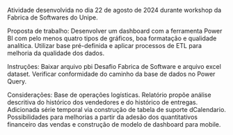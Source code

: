 Atividade desenvolvida no dia 22 de agosto de 2024 durante workshop da Fabrica de Softwares do Unipe.

Proposta de trabalho: Desenvolver um dashboard com a ferramenta Power BI com pelo menos quatro tipos de gráficos, boa formatação e qualidade analítica. Utilizar base pré-definida e aplicar processos de ETL para melhoria da qualidade dos dados.

Instruções: Baixar arquivo pbi Desafio Fabrica de Software e arquivo excel dataset. Verificar conformidade do caminho da base de dados no Power Query.

Considerações: Base de operações logísticas. Relatório propõe análise descritiva do histórico dos vendedores e do histórico de entregas. Adicionada série temporal via construção de tabela de suporte dCalendario. Possibilidades para melhorias a partir da adesão dos quantitativos financeiro das vendas e construção de modelo de dashboard para mobile.
